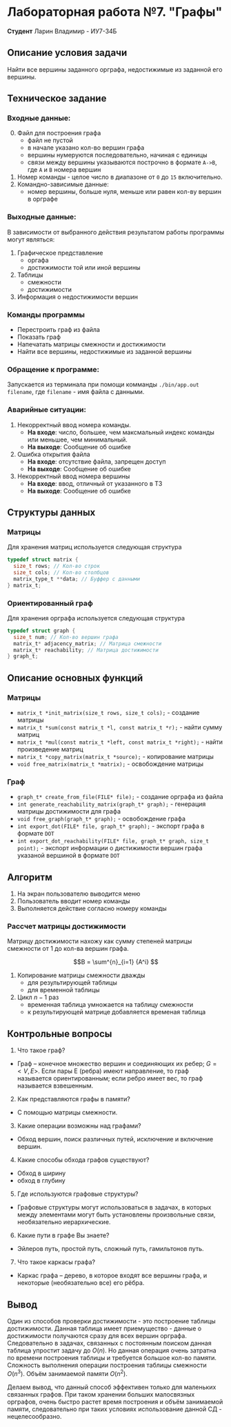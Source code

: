 # Лабораторная работа №7. "Графы"
**Студент** Ларин Владимир - ИУ7-34Б


## Описание условия задачи

Найти все вершины заданного opграфа, недостижимые из заданной его вершины.

## Техническое задание

### Входные данные:
0. Файл для построения графа
    - файл не пустой
    - в начале указано кол-во вершин графа
    - вершины нумеруются последовательно, начиная с единицы
    - связи между вершины указываются построчно в формате `A->B`,  где `A` и `B` номера вершин
1. Номер команды - целое число в диапазоне от `0` до `15` включительно.
2. Командно-зависимые данные:
    - номер вершины, больше нуля, меньше или равен кол-ву вершин в орграфе


### Выходные данные:
В зависимости от выбранного действия результатом работы программы могут являться:
1. Графическое представление
    - оргафа
    - достижимости той или иной вершины
2. Таблицы
    - смежности
    - достижимости
3. Информация о недостижимости вершин

### Команды программы
- Перестроить граф из файла
- Показать граф
- Напечатать матрицы смежности и достижимости
- Найти все вершины, недостижимые из заданной вершины


### Обращение к программе:
Запускается из терминала при помощи комманды `./bin/app.out filename`, где `filename` - имя файла с данными.

### Аварийные ситуации:

1. Некорректный ввод номера команды.
    - **На входе**: число, большее, чем максмальный индекс команды или меньшее, чем минимальный. 
    - **На выходе**: Сообщение об ошибке
2. Ошибка открытия файла
    - **На входе**: отсутствие файла, запрещен доступ
    - **На выходе**: Сообщение об ошибке
3. Некорректный ввод номера вершины
    - **На входе**: ввод, отличный от указанного в ТЗ
    - **На выходе**: Сообщение об ошибке

## Структуры данных

### Матрицы
Для хранения матриц используется следующая структура
```c
typedef struct matrix {
  size_t rows; // Кол-во строк
  size_t cols; // Кол-во столбцов
  matrix_type_t **data; // Буффер с данными
} matrix_t;
```
### Ориентированный граф
Для хранения орграфа используется следующая структура
```c
typedef struct graph {
  size_t num; // Кол-во вершин графа
  matrix_t* adjacency_matrix; // Матрица смежности
  matrix_t* reachability; // Матрица достижимости
} graph_t;
```

## Описание основных функций

### Матрицы

- `matrix_t *init_matrix(size_t rows, size_t cols);` - создание матрицы
- `matrix_t *sum(const matrix_t *l, const matrix_t *r);` - найти сумму матриц
- `matrix_t *mul(const matrix_t *left, const matrix_t *right);` - найти произведение матриц
- `matrix_t *copy_matrix(matrix_t *source);` - копирование матрицы
- `void free_matrix(matrix_t *matrix);` - освобождение матрицы
### Граф

- `graph_t* create_from_file(FILE* file);` - создание орграфа из файла
- `int generate_reachability_matrix(graph_t* graph);` - генерация матрицы достижимости для графа
- `void free_graph(graph_t* graph);` - освобождение графа
- `int export_dot(FILE* file, graph_t* graph);` - экспорт графа в формате `DOT`
- `int export_dot_reachability(FILE* file, graph_t* graph, size_t point);` - экспорт информации о дистижимости вершин графа указаной вершиной в формате `DOT`

## Алгоритм

1. На экран пользователю выводится меню
2. Пользователь вводит номер команды
3. Выполняется действие согласно номеру команды

### Рассчет матрицы достижимости
Матрицу достижимости нахожу как сумму степеней матрицы смежности  от 1 до кол-ва вершин графа.

$$B = \sum^{n}_{i=1} {A^i} $$

1. Копирование матрицы смежности дважды
    - для результирующей таблицы
    - для временной таблицы
2. Цикл $n-1$ раз
    - временная таблица умножается на таблицу смежности
    - к результирующей матрице добавляется временая таблица

## Контрольные вопросы

1. Что такое граф?
- Граф – конечное множество вершин и соединяющих их ребер; $G = <V, E>$. Если пары Е (ребра) имеют направление, то граф называется ориентированным; если ребро имеет вес, то граф называется взвешенным.
2. Как представляются графы в памяти?
- С помощью матрицы смежности.
3. Какие операции возможны над графами?
- Обход вершин, поиск различных путей, исключение и включение вершин.
4. Какие способы обхода графов существуют?
- Обход в ширину 
- обход в глубину

5. Где используются графовые структуры?
- Графовые структуры могут использоваться в задачах, в которых между элементами могут быть установлены произвольные связи, необязательно иерархические.
6. Какие пути в графе Вы знаете?
- Эйлеров путь, простой путь, сложный путь, гамильтонов путь.
7. Что такое каркасы графа?
- Каркас графа – дерево, в которое входят все вершины графа, и некоторые (необязательно все) его рёбра.


## Вывод

Один из способов проверки достижимости - это построение таблицы достижимости. Данная таблица имеет приемущество - данные о достижимости получаются сразу для всех вершин орграфа. Следовательно в задачах, связанных с постоянным поиском данная таблица упростит задачу до $O(n)$. Но данная операция очень затратна по времени построения таблицы и требуется большое кол-во памяти. Сложность выполнения операции построения таблицы смежности $O(n^3)$. Объём занимаемой памяти $O(n^2)$.

Делаем вывод, что данный способ эффективен только для маленьких связанных графов. При таком хранении больших малосвязных орграфов, очень быстро растет время построения и объём занимаемой памяти, следовательно при таких условиях использование данной СД - нецелесообразно.
